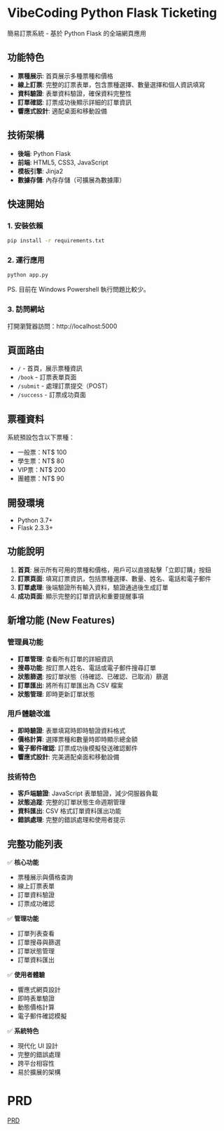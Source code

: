 # VibeCoding Python Flask Ticketing

簡易訂票系統 - 基於 Python Flask 的全端網頁應用

## 功能特色

- **票種展示**: 首頁展示多種票種和價格
- **線上訂票**: 完整的訂票表單，包含票種選擇、數量選擇和個人資訊填寫
- **資料驗證**: 表單資料驗證，確保資料完整性
- **訂單確認**: 訂票成功後顯示詳細的訂單資訊
- **響應式設計**: 適配桌面和移動設備

## 技術架構

- **後端**: Python Flask
- **前端**: HTML5, CSS3, JavaScript
- **模板引擎**: Jinja2
- **數據存儲**: 內存存儲（可擴展為數據庫）

## 快速開始

### 1. 安裝依賴

```bash
pip install -r requirements.txt
```

### 2. 運行應用

```bash
python app.py
```
PS. 目前在 Windows Powershell 執行問題比較少。

### 3. 訪問網站

打開瀏覽器訪問：http://localhost:5000

## 頁面路由

- `/` - 首頁，展示票種資訊
- `/book` - 訂票表單頁面
- `/submit` - 處理訂票提交（POST）
- `/success` - 訂票成功頁面

## 票種資料

系統預設包含以下票種：
- 一般票：NT$ 100
- 學生票：NT$ 80
- VIP票：NT$ 200
- 團體票：NT$ 90

## 開發環境

- Python 3.7+
- Flask 2.3.3+

## 功能說明

1. **首頁**: 展示所有可用的票種和價格，用戶可以直接點擊「立即訂購」按鈕
2. **訂票頁面**: 填寫訂票資訊，包括票種選擇、數量、姓名、電話和電子郵件
3. **訂單處理**: 後端驗證所有輸入資料，驗證通過後生成訂單
4. **成功頁面**: 顯示完整的訂單資訊和重要提醒事項

## 新增功能 (New Features)

### 管理員功能
- **訂單管理**: 查看所有訂單的詳細資訊
- **搜尋功能**: 按訂票人姓名、電話或電子郵件搜尋訂單
- **狀態篩選**: 按訂單狀態（待確認、已確認、已取消）篩選
- **訂單匯出**: 將所有訂單匯出為 CSV 檔案
- **狀態管理**: 即時更新訂單狀態

### 用戶體驗改進
- **即時驗證**: 表單填寫時即時驗證資料格式
- **價格計算**: 選擇票種和數量時即時顯示總金額
- **電子郵件確認**: 訂票成功後模擬發送確認郵件
- **響應式設計**: 完美適配桌面和移動設備

### 技術特色
- **客戶端驗證**: JavaScript 表單驗證，減少伺服器負載
- **狀態追蹤**: 完整的訂單狀態生命週期管理
- **資料匯出**: CSV 格式訂單資料匯出功能
- **錯誤處理**: 完整的錯誤處理和使用者提示

## 完整功能列表

✅ **核心功能**
- 票種展示與價格查詢
- 線上訂票表單
- 訂單資料驗證
- 訂票成功確認

✅ **管理功能**
- 訂單列表查看
- 訂單搜尋與篩選
- 訂單狀態管理
- 訂單資料匯出

✅ **使用者體驗**
- 響應式網頁設計
- 即時表單驗證
- 動態價格計算
- 電子郵件確認模擬

✅ **系統特色**
- 現代化 UI 設計
- 完整的錯誤處理
- 跨平台相容性
- 易於擴展的架構

# PRD
[PRD](PRD.md)

